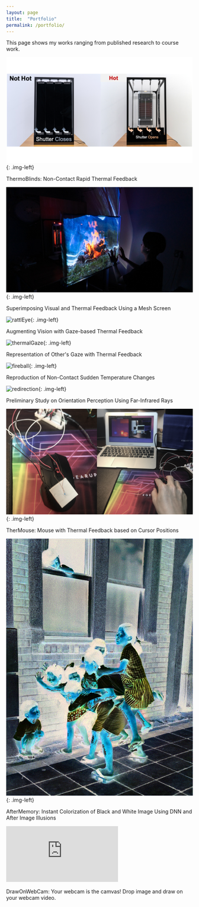 ```yaml
---
layout: page
title:  "Portfolio"
permalink: /portfolio/
---
```


<link href="{{site.baseurl}}/assets/css/main.css" rel="stylesheet">
This page shows my works ranging from published research to course work.

![thermoBlinds](/assets/images/thermoBlinds.png){: .img-left}
  <div class="clearfix">
   <p>ThermoBlinds: Non-Contact Rapid Thermal Feedback</p>
  </div>

![mesh1](/assets/images/mesh1.png){: .img-left}
  <div class="clearfix">
   <p>Superimposing Visual and Thermal Feedback Using a Mesh Screen</p>
  </div>

![rattlEye](/assets/images/rattlEye.png){: .img-left}
  <div class="clearfix">
   <p>Augmenting Vision with Gaze-based Thermal Feedback</p>
  </div>

![thermalGaze](/assets/images/thermalGaze.png){: .img-left}
  <div class="clearfix">
   <p>Representation of Other's Gaze with Thermal Feedback</p>
  </div>

![fireball](/assets/images/fireball.png){: .img-left}
  <div class="clearfix">
   <p>Reproduction of Non-Contact Sudden Temperature Changes</p>
  </div>

![redirection](/assets/images/redirection.png){: .img-left}
  <div class="clearfix">
   <p>Preliminary Study on Orientation Perception Using Far-Infrared Rays</p>
  </div>

![therMouse](/assets/images/therMouse.png){: .img-left}
  <div class="clearfix">
   <p>TherMouse: Mouse with Thermal Feedback based on Cursor Positions</p>
  </div>

![colorization](/assets/images/colorization.gif){: .img-left}
  <div class="clearfix">
   <p>AfterMemory: Instant Colorization of Black and White Image Using DNN and After Image Illusions</p>
  </div>

<p align="left" class="img-left">
<iframe width=60% src="https://www.youtube.com/embed/VKDcPVnvKvc" title="YouTube video player" frameborder="0" allow="accelerometer; autoplay; clipboard-write; encrypted-media; gyroscope; picture-in-picture" allowfullscreen></iframe>
</p>
<div class="clearfix">
<p>DrawOnWebCam: Your webcam is the camvas! Drop image and draw on your webcam video.</p>
</div>

<script src="{{site.baseurl}}/assets/js/main.js"></script>
